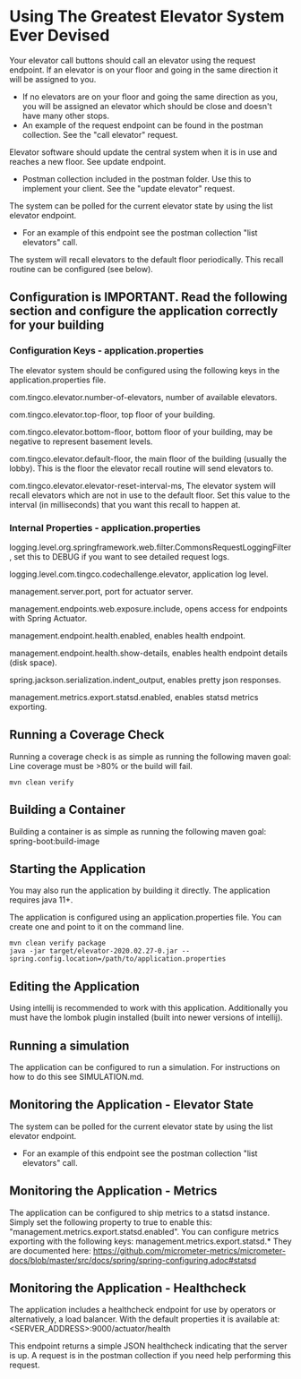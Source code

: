 # Using The Greatest Elevator System Ever Devised

Your elevator call buttons should call an elevator using the request endpoint. If an elevator is on your floor and going in the same direction it will be assigned to you. 
- If no elevators are on your floor and going the same direction as you, you will be assigned an elevator which should be close and doesn't have many other stops.
- An example of the request endpoint can be found in the postman collection. See the "call elevator" request.

Elevator software should update the central system when it is in use and reaches a new floor. See update endpoint.
- Postman collection included in the postman folder. Use this to implement your client. See the "update elevator" request.

The system can be polled for the current elevator state by using the list elevator endpoint.
- For an example of this endpoint see the postman collection "list elevators" call.

The system will recall elevators to the default floor periodically. This recall routine can be configured (see below).

## Configuration is IMPORTANT. Read the following section and configure the application correctly for your building
### Configuration Keys - application.properties
The elevator system should be configured using the following keys in the application.properties file.

com.tingco.elevator.number-of-elevators, number of available elevators.

com.tingco.elevator.top-floor, top floor of your building.

com.tingco.elevator.bottom-floor, bottom floor of your building, may be negative to represent basement levels.

com.tingco.elevator.default-floor, the main floor of the building (usually the lobby). This is the floor the elevator recall routine will send elevators to.

com.tingco.elevator.elevator-reset-interval-ms, The elevator system will recall elevators which are not in use to the default floor. Set this value to the interval (in milliseconds) that you want this recall to happen at.


### Internal Properties - application.properties

logging.level.org.springframework.web.filter.CommonsRequestLoggingFilter, set this to DEBUG if you want to see detailed request logs.

logging.level.com.tingco.codechallenge.elevator, application log level.

management.server.port, port for actuator server.

management.endpoints.web.exposure.include, opens access for endpoints with Spring Actuator.

management.endpoint.health.enabled, enables health endpoint.

management.endpoint.health.show-details, enables health endpoint details (disk space).

spring.jackson.serialization.indent_output, enables pretty json responses.

management.metrics.export.statsd.enabled, enables statsd metrics exporting.

## Running a Coverage Check
Running a coverage check is as simple as running the following maven goal:
Line coverage must be >80% or the build will fail.

```
mvn clean verify
```

## Building a Container
Building a container is as simple as running the following maven goal:
spring-boot:build-image

## Starting the Application
You may also run the application by building it directly. The application requires java 11+.

The application is configured using an application.properties file. You can create one and point to it on the command line.
```
mvn clean verify package
java -jar target/elevator-2020.02.27-0.jar --spring.config.location=/path/to/application.properties
```

## Editing the Application
Using intellij is recommended to work with this application. Additionally you must have the lombok plugin installed (built into newer versions of intellij).

## Running a simulation
The application can be configured to run a simulation. For instructions on how to do this see SIMULATION.md.

## Monitoring the Application - Elevator State
The system can be polled for the current elevator state by using the list elevator endpoint.
- For an example of this endpoint see the postman collection "list elevators" call.

## Monitoring the Application - Metrics
The application can be configured to ship metrics to a statsd instance. Simply set the following property to true to enable this: "management.metrics.export.statsd.enabled".
You can configure metrics exporting with the following keys: management.metrics.export.statsd.* They are documented here: https://github.com/micrometer-metrics/micrometer-docs/blob/master/src/docs/spring/spring-configuring.adoc#statsd

## Monitoring the Application - Healthcheck
The application includes a healthcheck endpoint for use by operators or alternatively, a load balancer. With the default properties it is available at: <SERVER_ADDRESS>:9000/actuator/health

This endpoint returns a simple JSON healthcheck indicating that the server is up. A request is in the postman collection if you need help performing this request.
